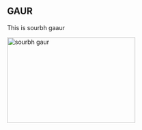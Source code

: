 <!DOCTYPE html>
<html>

<head>
	<title> welcome </title>
</head>

<body>
	<h2>GAUR</h2>
	<p>This is sourbh gaaur <img> </p>
	<img src=
    https://wallpapercave.com/wp/wp6340343.jpg
    width="300px" height="200px"
		alt="sourbh gaur" />
</body>

</html>

